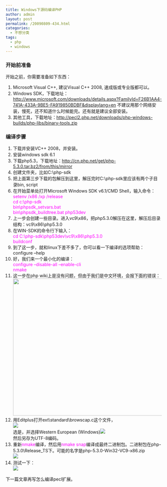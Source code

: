 ```yaml
---
title: Windows下源码编译PHP
author: admin
layout: post
permalink: /20090809-434.html
categories:
  - 不想分类
tags:
  - php
  - windows
---
```

### 开始前准备

开始之前，你需要准备如下东西：

1.  Microsoft Visual C++, 建议Visual C++ 2008, 速成版或专业版都可以。
2.  Windows SDK，下载地址：<http://www.microsoft.com/downloads/details.aspx?FamilyId=F26B1AA4-741A-433A-9BE5-FA919850BDBF&displaylang=en> 不建议用那个网络安装，慢死，还不知道什么时候能完。还有就是建议全部安装。
3.  其他工具，下载地址：<http://pecl2.php.net/downloads/php-windows-builds/php-libs/binary-tools.zip>

### 编译步骤

1.  下载并安装VC++ 2008，并安装。
2.  安装windows sdk 6.1
3.  下载php5.3，下载地址：<http://cn.php.net/get/php-5.3.0.tar.bz2/from/this/mirror>
4.  创建文件夹，比如C:\php-sdk
5.  把上面第三步下载的包解压到这里，解压完时C:\php-sdk里应该有两个子目录bin, script
6.  在开始菜单处打开Microsoft Windows SDK v6.1/CMD Shell，输入命令：  
    <span style="color: #ff00ff;">setenv /x86 /xp /release</span>  
    <span style="color: #ff00ff;"> cd c:\php-sdk</span>  
    <span style="color: #ff00ff;"> bin\phpsdk_setvars.bat</span>  
    <span style="color: #ff00ff;"> bin\phpsdk_buildtree.bat php53dev</span>
7.  上一步会创建一些目录。进入vc9\x86，把php5.3.0解压在这里，解压后目录结构：vc9\x86\php5.3.0
8.  在WIN-SDK的命令行下输入：  
    <span style="color: #ff00ff;"> cd C:\php-sdk\php53dev\vc9\x86\php5.3.0</span>  
    <span style="color: #ff00ff;"> buildconf</span>
9.  到了这一步，就和linux下差不多了，你可以看一下编译的选项帮助：  
    configure –help
10. 好，我们来一个最小化的编译：  
    <span style="color: #ff00ff;"> configure –disable-all –enable-cli</span>  
    <span style="color: #ff00ff;"> nmake</span>
11. 这一步在php wiki上是没有问题，但由于我们是中文环境，会报下面的错误：  
    [<img src="http://blog.eaxi.com/wp-content/uploads/2009/08/080809_1701_WindowsPHP1.png" alt="" width="673" height="442" />][1]
12. 用Editplus打开ext\standard\browscap.c这个文件，  
    ![][2]  
    选是，并选择Western European (Windows)![][3]  
    然后另存为UTF-8编码。
13. 重新<span style="color: #ff00ff;">nmake</span>编译，然后用<span style="color: #ff00ff;">nmake snap</span>编译成最终二进制包。二进制包在php-5.3.0\Release_TS下。可能的名字是php-5.3.0-Win32-VC9-x86.zip  
    ![][4]
14. 测试一下：  
    ![][5]

下一篇文章再写怎么编译pecl扩展。

 [1]: http://blog.eaxi.com/wp-content/uploads/2009/08/080809_1701_WindowsPHP1.png
 [2]: http://blog.eaxi.com/wp-content/uploads/2009/08/080809_1701_WindowsPHP2.png
 [3]: http://blog.eaxi.com/wp-content/uploads/2009/08/080809_1701_WindowsPHP3.png
 [4]: http://blog.eaxi.com/wp-content/uploads/2009/08/080809_1701_WindowsPHP4.png
 [5]: http://blog.eaxi.com/wp-content/uploads/2009/08/080809_1701_WindowsPHP5.png